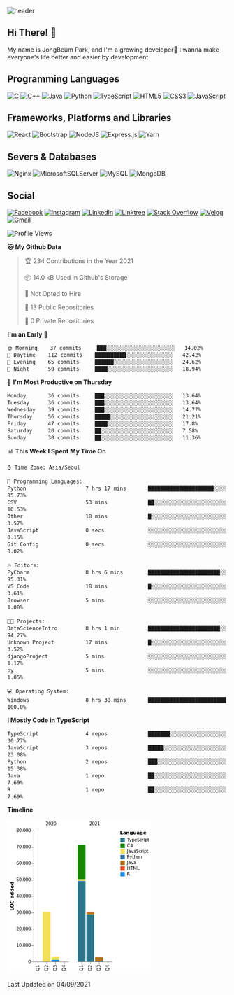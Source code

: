 ![header](https://capsule-render.vercel.app/api?type=waving&color=gradient&height=250&section=header&text=JongBeum%20Park&desc=Welcome%20to%20my%20Github!&fontAlign=66&fontAlignY=35&descAlign=83&descAlignY=55&animation=fadeIn)

## Hi There! 👋
My name is JongBeum Park, and I'm a growing developer🌱 I wanna make everyone's life better and easier by development

## Programming Languages
![C](https://img.shields.io/badge/c-%2300599C.svg?style=for-the-badge&logo=c&logoColor=white)
![C++](https://img.shields.io/badge/c++-%2300599C.svg?style=for-the-badge&logo=c%2B%2B&logoColor=white)
![Java](https://img.shields.io/badge/java-%23ED8B00.svg?style=for-the-badge&logo=java&logoColor=white)
![Python](https://img.shields.io/badge/python-3670A0?style=for-the-badge&logo=python&logoColor=ffdd54)
![TypeScript](https://img.shields.io/badge/typescript-%23007ACC.svg?style=for-the-badge&logo=typescript&logoColor=white)
![HTML5](https://img.shields.io/badge/html5-%23E34F26.svg?style=for-the-badge&logo=html5&logoColor=white)
![CSS3](https://img.shields.io/badge/css3-%231572B6.svg?style=for-the-badge&logo=css3&logoColor=white)
![JavaScript](https://img.shields.io/badge/javascript-%23323330.svg?style=for-the-badge&logo=javascript&logoColor=%23F7DF1E)

## Frameworks, Platforms and Libraries
![React](https://img.shields.io/badge/react-%2320232a.svg?style=for-the-badge&logo=react&logoColor=%2361DAFB)
![Bootstrap](https://img.shields.io/badge/bootstrap-%23563D7C.svg?style=for-the-badge&logo=bootstrap&logoColor=white)
![NodeJS](https://img.shields.io/badge/node.js-6DA55F?style=for-the-badge&logo=node.js&logoColor=white)
![Express.js](https://img.shields.io/badge/express.js-%23404d59.svg?style=for-the-badge&logo=express&logoColor=%2361DAFB)
![Yarn](https://img.shields.io/badge/yarn-%232C8EBB.svg?style=for-the-badge&logo=yarn&logoColor=white)

## Severs & Databases
![Nginx](https://img.shields.io/badge/nginx-%23009639.svg?style=for-the-badge&logo=nginx&logoColor=white)
![MicrosoftSQLServer](https://img.shields.io/badge/Microsoft%20SQL%20Sever-CC2927?style=for-the-badge&logo=microsoft%20sql%20server&logoColor=white)
![MySQL](https://img.shields.io/badge/mysql-%2300f.svg?style=for-the-badge&logo=mysql&logoColor=white)
![MongoDB](https://img.shields.io/badge/MongoDB-%234ea94b.svg?style=for-the-badge&logo=mongodb&logoColor=white)

## Social
[![Facebook](https://img.shields.io/badge/Facebook-%231877F2.svg?style=for-the-badge&logo=Facebook&logoColor=white)](https://fb.com/parkjb825)
[![Instagram](https://img.shields.io/badge/Instagram-%23E4405F.svg?style=for-the-badge&logo=Instagram&logoColor=white)](https://instagram.com/parkjb_dev)
[![LinkedIn](https://img.shields.io/badge/linkedin-%230077B5.svg?style=for-the-badge&logo=linkedin&logoColor=white)](https://linkedin.com/in/jong-beum-park-298b6a1b0)
[![Linktree](https://img.shields.io/badge/linktree-1de9b6?style=for-the-badge&logo=linktree&logoColor=white)](https://linktr.ee/parkjbdev)
[![Stack Overflow](https://img.shields.io/badge/-Stackoverflow-FE7A16?style=for-the-badge&logo=stack-overflow&logoColor=white)]()
[![Velog](http://img.shields.io/badge/-Velog-20c997?style=for-the-badge)](https://velog.io/@parkjbdev)
[![Gmail](https://img.shields.io/badge/Gmail-D14836?style=for-the-badge&logo=gmail&logoColor=white)](mailto:parkjbdev@gmail.com)


<!--START_SECTION:waka-->
![Profile Views](http://img.shields.io/badge/Profile%20Views-0-blue)

**🐱 My Github Data** 

> 🏆 234 Contributions in the Year 2021
 > 
> 📦 14.0 kB Used in Github's Storage 
 > 
> 🚫 Not Opted to Hire
 > 
> 📜 13 Public Repositories 
 > 
> 🔑 0 Private Repositories  
 > 
**I'm an Early 🐤** 

```text
🌞 Morning    37 commits     ███░░░░░░░░░░░░░░░░░░░░░░   14.02% 
🌆 Daytime    112 commits    ██████████░░░░░░░░░░░░░░░   42.42% 
🌃 Evening    65 commits     ██████░░░░░░░░░░░░░░░░░░░   24.62% 
🌙 Night      50 commits     ████░░░░░░░░░░░░░░░░░░░░░   18.94%

```
📅 **I'm Most Productive on Thursday** 

```text
Monday       36 commits     ███░░░░░░░░░░░░░░░░░░░░░░   13.64% 
Tuesday      36 commits     ███░░░░░░░░░░░░░░░░░░░░░░   13.64% 
Wednesday    39 commits     ███░░░░░░░░░░░░░░░░░░░░░░   14.77% 
Thursday     56 commits     █████░░░░░░░░░░░░░░░░░░░░   21.21% 
Friday       47 commits     ████░░░░░░░░░░░░░░░░░░░░░   17.8% 
Saturday     20 commits     ██░░░░░░░░░░░░░░░░░░░░░░░   7.58% 
Sunday       30 commits     ██░░░░░░░░░░░░░░░░░░░░░░░   11.36%

```


📊 **This Week I Spent My Time On** 

```text
⌚︎ Time Zone: Asia/Seoul

💬 Programming Languages: 
Python                   7 hrs 17 mins       █████████████████████░░░░   85.73% 
CSV                      53 mins             ██░░░░░░░░░░░░░░░░░░░░░░░   10.53% 
Other                    18 mins             █░░░░░░░░░░░░░░░░░░░░░░░░   3.57% 
JavaScript               0 secs              ░░░░░░░░░░░░░░░░░░░░░░░░░   0.15% 
Git Config               0 secs              ░░░░░░░░░░░░░░░░░░░░░░░░░   0.02%

🔥 Editors: 
PyCharm                  8 hrs 6 mins        ███████████████████████░░   95.31% 
VS Code                  18 mins             █░░░░░░░░░░░░░░░░░░░░░░░░   3.61% 
Browser                  5 mins              ░░░░░░░░░░░░░░░░░░░░░░░░░   1.08%

🐱‍💻 Projects: 
DataScienceIntro         8 hrs 1 min         ███████████████████████░░   94.27% 
Unknown Project          17 mins             █░░░░░░░░░░░░░░░░░░░░░░░░   3.52% 
djangoProject            5 mins              ░░░░░░░░░░░░░░░░░░░░░░░░░   1.17% 
py                       5 mins              ░░░░░░░░░░░░░░░░░░░░░░░░░   1.05%

💻 Operating System: 
Windows                  8 hrs 30 mins       █████████████████████████   100.0%

```

**I Mostly Code in TypeScript** 

```text
TypeScript               4 repos             ███████░░░░░░░░░░░░░░░░░░   30.77% 
JavaScript               3 repos             █████░░░░░░░░░░░░░░░░░░░░   23.08% 
Python                   2 repos             ███░░░░░░░░░░░░░░░░░░░░░░   15.38% 
Java                     1 repo              ██░░░░░░░░░░░░░░░░░░░░░░░   7.69% 
R                        1 repo              ██░░░░░░░░░░░░░░░░░░░░░░░   7.69%

```


**Timeline**

![Chart not found](https://raw.githubusercontent.com/parkjbdev/parkjbdev/main/charts/bar_graph.png) 


 Last Updated on 04/09/2021
<!--END_SECTION:waka-->
